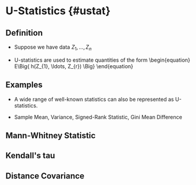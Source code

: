 
# U-Statistics {#ustat}

## Definition

* Suppose we have data $Z_{1}, \ldots, Z_{n}$

* U-statistics are used to estimate quantities of the form
\begin{equation}
E\Big\{ h(Z_{1}, \ldots, Z_{r})  \Big\}
\end{equation}

## Examples

* A wide range of well-known statistics can also be represented as U-statistics.

* Sample Mean, Variance, Signed-Rank Statistic, Gini Mean Difference

## Mann-Whitney Statistic

## Kendall's tau

## Distance Covariance


